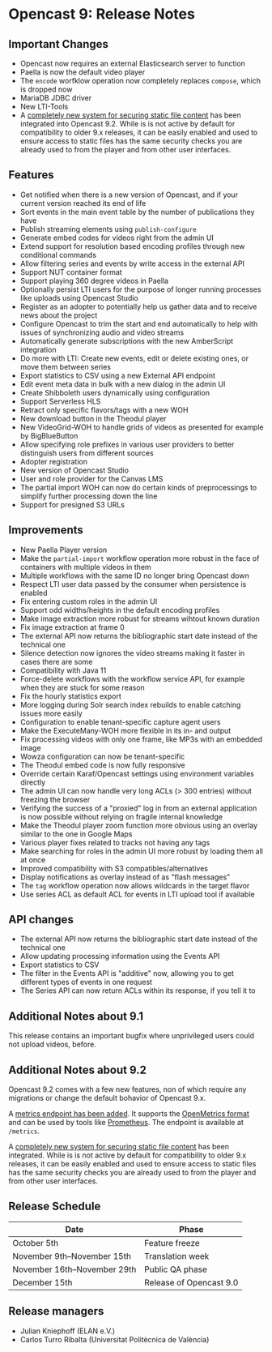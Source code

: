 Opencast 9: Release Notes
=========================

Important Changes
-----------------

- Opencast now requires an external Elasticsearch server to function
- Paella is now the default video player
- The `encode` worfklow operation now completely replaces `compose`,
  which is dropped now
- MariaDB JDBC driver
- New LTI-Tools
- A [completely new system for securing static file content](configuration/serving-static-files.md) has been integrated
  into Opencast 9.2. While is is not active by default for compatibility to older 9.x releases, it can be easily enabled
  and used to ensure access to static files has the same security checks you are already used to from the player and
  from other user interfaces.


Features
--------

- Get notified when there is a new version of Opencast,
  and if your current version reached its end of life
- Sort events in the main event table
  by the number of publications they have
- Publish streaming elements using `publish-configure`
- Generate embed codes for videos right from the admin UI
- Extend support for resolution based encoding profiles
  through new conditional commands
- Allow filtering series and events by write access
  in the external API
- Support NUT container format
- Support playing 360 degree videos in Paella
- Optionally persist LTI users for the purpose of
  longer running processes like uploads using Opencast Studio
- Register as an adopter to potentially help us gather data
  and to receive news about the project
- Configure Opencast to trim the start and end automatically
  to help with issues of synchronizing audio and video streams
- Automatically generate subscriptions with the new AmberScript integration
- Do more with LTI: Create new events, edit or delete existing ones,
  or move them between series
- Export statistics to CSV using a new External API endpoint
- Edit event meta data in bulk with a new dialog in the admin UI
- Create Shibboleth users dynamically using configuration
- Support Serverless HLS
- Retract only specific flavors/tags with a new WOH
- New download button in the Theodul player
- New VideoGrid-WOH to handle grids of videos as presented for example
  by BigBlueButton
- Allow specifying role prefixes in various user providers to better
  distinguish users from different sources
- Adopter registration
- New version of Opencast Studio
- User and role provider for the Canvas LMS
- The partial import WOH can now do certain kinds of preprocessings
  to simplify further processing down the line
- Support for presigned S3 URLs

Improvements
------------

- New Paella Player version
- Make the `partial-import` workflow operation more robust
  in the face of containers with multiple videos in them
- Multiple workflows with the same ID no longer bring Opencast down
- Respect LTI user data passed by the consumer
  when persistence is enabled
- Fix entering custom roles in the admin UI
- Support odd widths/heights in the default encoding profiles
- Make image extraction more robust for streams wihtout known duration
- Fix image extraction at frame 0
- The external API now returns the bibliographic start date
  instead of the technical one
- Silence detection now ignores the video streams
  making it faster in cases there are some
- Compatibility with Java 11
- Force-delete workflows with the workflow service API,
  for example when they are stuck for some reason
- Fix the hourly statistics export
- More logging during Solr search index rebuilds
  to enable catching issues more easily
- Configuration to enable tenant-specific capture agent users
- Make the ExecuteMany-WOH more flexible in its in- and output
- Fix processing videos with only one frame,
  like MP3s with an embedded image
- Wowza configuration can now be tenant-specific
- The Theodul embed code is now fully responsive
- Override certain Karaf/Opencast settings
  using environment variables directly
- The admin UI can now handle very long ACLs (> 300 entries)
  without freezing the browser
- Verifying the success of a "proxied" log in from an external application
  is now possible without relying on fragile internal knowledge
- Make the Theodul player zoom function more obvious
  using an overlay similar to the one in Google Maps
- Various player fixes related to tracks not having any tags
- Make searching for roles in the admin UI more robust
  by loading them all at once
- Improved compatibility with S3 compatibles/alternatives
- Display notifications as overlay instead of as "flash messages"
- The `tag` workflow operation now allows wildcards in the target flavor
- Use series ACL as default ACL for events in LTI upload tool if available

API changes
-----------

- The external API now returns the bibliographic start date
  instead of the technical one
- Allow updating processing information using the Events API
- Export statistics to CSV
- The filter in the Events API is "additive" now, allowing you to get
  different types of events in one request
- The Series API can now return ACLs within its response, if you tell it to

Additional Notes about 9.1
--------------------------

This release contains an important bugfix where unprivileged users
could not upload videos, before.

Additional Notes about 9.2
--------------------------

Opencast 9.2 comes with a few new features, non of which require any migrations or change the default bohavior of
Opencast 9.x.

A [metrics endpoint has been added](modules/metrics.md). It supports the [OpenMetrics format](https://openmetrics.io)
and can be used by tools like [Prometheus](https://prometheus.io). The endpoint is available at `/metrics`.

A [completely new system for securing static file content](configuration/serving-static-files.md) has been integrated.
While is is not active by default for compatibility to older 9.x releases, it can be easily enabled and used to ensure
access to static files has the same security checks you are already used to from the player and from other user
interfaces.


Release Schedule
----------------

| Date                        | Phase                   |
|-----------------------------|-------------------------|
| October 5th                 | Feature freeze          |
| November 9th–November 15th  | Translation week        |
| November 16th–November 29th | Public QA phase         |
| December 15th               | Release of Opencast 9.0 |

Release managers
----------------

- Julian Kniephoff (ELAN e.V.)
- Carlos Turro Ribalta (Universitat Politècnica de València)
